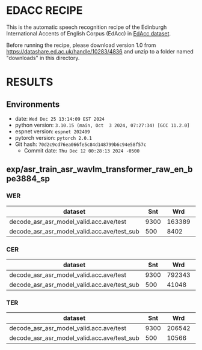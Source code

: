<!-- Generated by scripts/utils/show_asr_result.sh -->
# EDACC RECIPE

This is the automatic speech recognition recipe of the Edinburgh International Accents of English Corpus (EdAcc) in [EdAcc dataset](https://groups.inf.ed.ac.uk/edacc/index.html#contribute-section).

Before running the recipe, please download version 1.0 from https://datashare.ed.ac.uk/handle/10283/4836 and unzip to a folder named "downloads" in this directory.

# RESULTS
## Environments
- date: `Wed Dec 25 13:14:09 EST 2024`
- python version: `3.10.15 (main, Oct  3 2024, 07:27:34) [GCC 11.2.0]`
- espnet version: `espnet 202409`
- pytorch version: `pytorch 2.0.1`
- Git hash: `70d2c9cd76ea066fe5c84d148799b6c94e58f57c`
  - Commit date: `Thu Dec 12 00:28:13 2024 -0500`

## exp/asr_train_asr_wavlm_transformer_raw_en_bpe3884_sp
### WER

|dataset|Snt|Wrd|Corr|Sub|Del|Ins|Err|S.Err|
|---|---|---|---|---|---|---|---|---|
|decode_asr_asr_model_valid.acc.ave/test|9300|163389|56.1|31.3|12.6|7.6|51.5|87.3|
|decode_asr_asr_model_valid.acc.ave/test_sub|500|8402|62.0|26.2|11.8|6.4|44.3|83.6|

### CER

|dataset|Snt|Wrd|Corr|Sub|Del|Ins|Err|S.Err|
|---|---|---|---|---|---|---|---|---|
|decode_asr_asr_model_valid.acc.ave/test|9300|792343|68.9|13.5|17.7|8.3|39.4|87.3|
|decode_asr_asr_model_valid.acc.ave/test_sub|500|41048|73.4|10.7|15.9|6.8|33.3|83.6|

### TER

|dataset|Snt|Wrd|Corr|Sub|Del|Ins|Err|S.Err|
|---|---|---|---|---|---|---|---|---|
|decode_asr_asr_model_valid.acc.ave/test|9300|206542|54.1|29.0|16.9|9.2|55.1|87.3|
|decode_asr_asr_model_valid.acc.ave/test_sub|500|10566|59.8|23.8|16.4|8.0|48.2|83.6|
